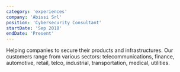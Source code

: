 ```yaml
---
category: 'experiences'
company: 'Abissi Srl'
position: 'Cybersecurity Consultant'
startDate: 'Sep 2018'
endDate: 'Present'
---
```


Helping companies to secure their products and infrastructures.
Our customers range from various sectors: telecommunications, finance, automotive, retail, telco, industrial, transportation, medical, utilities.
